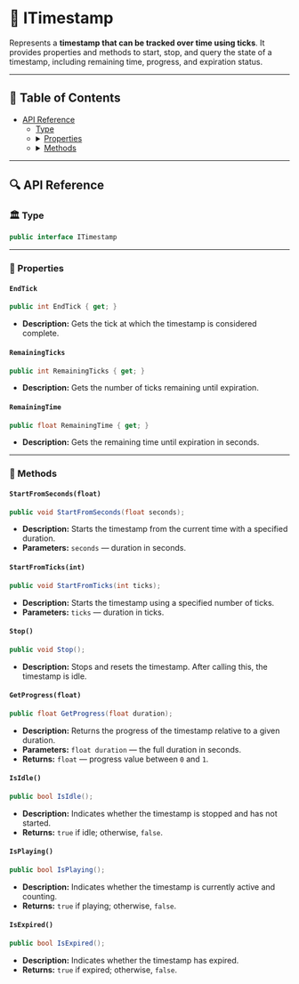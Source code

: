 # 🧩 ITimestamp

Represents a **timestamp that can be tracked over time using ticks**. It provides properties and
methods to start, stop, and query the state of a timestamp, including remaining time, progress, and expiration status.

---

## 📑 Table of Contents


<ul>
  <li><a href="#-api-reference">API Reference</a>
    <ul>
      <li><a href="#-type">Type</a></li>
      <li>
        <details>
          <summary><a href="#-properties">Properties</a></summary>
          <ul>
            <li><a href="#endtick">EndTick</a></li>
            <li><a href="#remainingticks">RemainingTicks</a></li>
            <li><a href="#remainingtime">RemainingTime</a></li>
          </ul>
        </details>
      </li>
      <li>
        <details>
          <summary><a href="#-methods">Methods</a></summary>
          <ul>
            <li><a href="#startfromsecondsfloat">StartFromSeconds(float)</a></li>
            <li><a href="#startfromticksint">StartFromTicks(int)</a></li>
            <li><a href="#stop">Stop()</a></li>
            <li><a href="#getprogressfloat">GetProgress(float)</a></li>
            <li><a href="#isidle">IsIdle()</a></li>
            <li><a href="#isplaying">IsPlaying()</a></li>
            <li><a href="#isexpired">IsExpired()</a></li>
          </ul>
        </details>
      </li>
    </ul>
  </li>
</ul>

---

## 🔍 API Reference

### 🏛️ Type <div id="-type"></div>

```csharp
public interface ITimestamp
```

---

### 🔑 Properties

#### `EndTick`

```csharp
public int EndTick { get; }
```

- **Description:** Gets the tick at which the timestamp is considered complete.

#### `RemainingTicks`

```csharp
public int RemainingTicks { get; }
```

- **Description:** Gets the number of ticks remaining until expiration.

#### `RemainingTime`

```csharp
public float RemainingTime { get; }
```

- **Description:** Gets the remaining time until expiration in seconds.

---

### 🏹 Methods

#### `StartFromSeconds(float)`

```csharp
public void StartFromSeconds(float seconds);
```

- **Description:** Starts the timestamp from the current time with a specified duration.
- **Parameters:** `seconds` — duration in seconds.

#### `StartFromTicks(int)`

```csharp
public void StartFromTicks(int ticks);
```

- **Description:** Starts the timestamp using a specified number of ticks.
- **Parameters:** `ticks` — duration in ticks.

#### `Stop()`

```csharp
public void Stop();
```

- **Description:** Stops and resets the timestamp. After calling this, the timestamp is idle.

#### `GetProgress(float)`

```csharp
public float GetProgress(float duration);
```

- **Description:** Returns the progress of the timestamp relative to a given duration.
- **Parameters:** `float duration` — the full duration in seconds.
- **Returns:** `float` — progress value between `0` and `1`.

#### `IsIdle()`

```csharp
public bool IsIdle();
```

- **Description:** Indicates whether the timestamp is stopped and has not started.
- **Returns:** `true` if idle; otherwise, `false`.

#### `IsPlaying()`

```csharp
public bool IsPlaying();
```

- **Description:** Indicates whether the timestamp is currently active and counting.
- **Returns:** `true` if playing; otherwise, `false`.

#### `IsExpired()`

```csharp
public bool IsExpired();
```

- **Description:** Indicates whether the timestamp has expired.
- **Returns:** `true` if expired; otherwise, `false`.